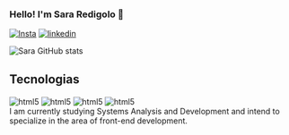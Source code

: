 
### Hello! I'm Sara Redigolo 👋

[![Insta](https://img.shields.io/badge/Instagram-E4405F?style=for-the-badge&logo=instagram&logoColor=white)](https://instagram.com/saibapink)
[![linkedin](https://img.shields.io/badge/LinkedIn-0077B5?style=for-the-badge&logo=linkedin&logoColor=white)](https://www.linkedin.com/in/sara-redigolo-58b9a5204/)

![Sara GitHub stats](https://github-readme-stats.vercel.app/api?username=SaraRedigolo&show_icons=true&theme=panda)

## Tecnologias
<div style="display: inline-block">
    <img align="center" alt="html5" src="https://img.shields.io/badge/HTML5-E34F26?style=for-the-badge&logo=html5&logoColor=white">
    <img align="center" alt="html5" src="https://img.shields.io/badge/JavaScript-323330?style=for-the-badge&logo=javascript&logoColor=F7DF1E">
    <img align="center" alt="html5" src="https://img.shields.io/badge/Python-3776AB?style=for-the-badge&logo=python&logoColor=white">
    <img align="center" alt="html5" src="https://img.shields.io/badge/CSS-239120?&style=for-the-badge&logo=css3&logoColor=white">
</div><br>
I am currently studying Systems Analysis and Development and intend to specialize in the area of ​​front-end development.
